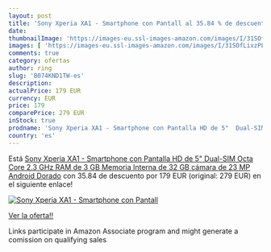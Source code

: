 ```yaml
---
layout: post
title: 'Sony Xperia XA1 - Smartphone con Pantall al 35.84 % de descuento'
date: 
thumbnailImage: 'https://images-eu.ssl-images-amazon.com/images/I/31SOfLixzPL._SL200_.jpg'
images: [ 'https://images-eu.ssl-images-amazon.com/images/I/31SOfLixzPL._SL200_.jpg' ]
comments: true
category: ofertas
author: ring
slug: 'B074KND1TW-es'
description:
actualPrice: 179 EUR
currency: EUR
price: 179
comparePrice: 279 EUR
inStock: true
prodname: 'Sony Xperia XA1 - Smartphone con Pantalla HD de 5"  Dual-SIM  Octa Core 2.3 GHz  RAM de 3 GB  Memoria Interna de 32 GB  cámara de 23 MP  Android  Dorado'
country: 'es'
---
```


Está [Sony Xperia XA1 - Smartphone con Pantalla HD de 5"  Dual-SIM  Octa Core 2.3 GHz  RAM de 3 GB  Memoria Interna de 32 GB  cámara de 23 MP  Android  Dorado](https://www.amazon.es/dp/B074KND1TW/?tag=tolees-21) con 35.84 de descuento por 179 EUR (original: 279 EUR) en el siguiente enlace!

[![Sony Xperia XA1 - Smartphone con Pantall](https://images-eu.ssl-images-amazon.com/images/I/31SOfLixzPL._SL200_.jpg)](https://www.amazon.es/dp/B074KND1TW/?tag=tolees-21)

[Ver la oferta!!](https://www.amazon.es/dp/B074KND1TW/?tag=tolees-21)

Links participate in Amazon Associate program and might generate a comission on qualifying sales


